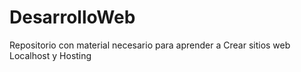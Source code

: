 # DesarrolloWeb
Repositorio con material necesario para aprender a Crear sitios web Localhost  y Hosting
